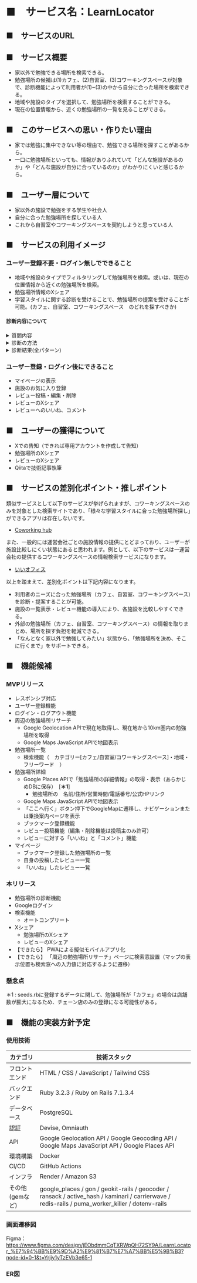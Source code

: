 # ■　サービス名：LearnLocator

## ■　サービスのURL

## ■　サービス概要
- 家以外で勉強できる場所を検索できる。
- 勉強場所の候補は(1)カフェ、(2)自習室、(3)コワーキングスペースが対象で、診断機能によって利用者が(1)~(3)の中から自分に合った場所を検索できる。
- 地域や施設のタイプを選択して、勉強場所を検索することができる。
- 現在の位置情報から、近くの勉強場所の一覧を見ることができる。

## ■　このサービスへの思い・作りたい理由
- 家では勉強に集中できない等の理由で、勉強できる場所を探すことがあるから。
- 一口に勉強場所といっても、情報がありふれていて「どんな施設があるのか」や「どんな施設が自分に合っているのか」がわかりにくいと感じるから。

## ■　ユーザー層について
- 家以外の施設で勉強をする学生や社会人
- 自分に合った勉強場所を探している人
- これから自習室やコワーキングスペースを契約しようと思っている人

## ■　サービスの利用イメージ
### ユーザー登録不要・ログイン無しでできること
- 地域や施設のタイプでフィルタリングして勉強場所を検索。或いは、現在の位置情報から近くの勉強場所を検索。
- 勉強場所情報のXシェア
- 学習スタイルに関する診断を受けることで、勉強場所の提案を受けることが可能。(カフェ、自習室、コワーキングスペース　のどれを探すべきか)

#### 診断内容について
<details><summary>質問内容</summary>
診断は、ステップ入力形式で5問回答していただく想定です。  

| 質問No | 質問                            | 回答の選択肢  | 
| ------ | ------------------------------- | ------------- | 
| 1      | 広い作業スペースが欲しい        | はい / いいえ | 
| 2      | 発話・会話する                  | はい / いいえ | 
| 3      | PC作業を伴う                    | はい / いいえ | 
| 4      | 長時間勉強したい（目安：2時間） | はい / いいえ | 
| 5      | 一定期間通いたい（例：1ヶ月間） | はい / いいえ | 
</details>
<details><summary>診断の方法</summary>
下記のように質問の回答ごとに点数化し、合計点数が最大のものを提案します。  
２問目のみ、回答の重要度が高いため点数の重み付けをしています。　　

| 質問No | 質問                            | 回答の選択肢 | カフェ | 自習室 | コワーキング | 
| ------ | ------------------------------- | ------------ | ------ | ------ | ------------ | 
| 1      | 広い作業スペースが欲しい        | はい         | 0      | 1      | 1            | 
|        |                                 | いいえ       | 1      | 0      | 0            | 
| 2      | 発話・会話する                  | はい         | 5      | 0      | 5            | 
|        |                                 | いいえ       | 0      | 1      | 0            | 
| 3      | PC作業を伴う                    | はい         | 1      | 0      | 1            | 
|        |                                 | いいえ       | 1      | 1      | 0            | 
| 4      | 長時間勉強したい(目安：2時間)   | はい         | 0      | 1      | 1            | 
|        |                                 | いいえ       | 1      | 0      | 0            | 
| 5      | 1ヶ月間など、まとまって通いたい | はい         | 0      | 1      | 1            | 
|        |                                 | いいえ       | 1      | 0      | 0            | 
</details>
<details><summary>診断結果(全パターン)</summary>

```
パターン 1: はい, はい, はい, はい, はい => 提案施設: コワーキングスペース
パターン 2: はい, はい, はい, はい, いいえ => 提案施設: コワーキングスペース
パターン 3: はい, はい, はい, いいえ, はい => 提案施設: コワーキングスペース
パターン 4: はい, はい, はい, いいえ, いいえ => 提案施設: カフェ
パターン 5: はい, はい, いいえ, はい, はい => 提案施設: コワーキングスペース
パターン 6: はい, はい, いいえ, はい, いいえ => 提案施設: カフェ / コワーキングスペース
パターン 7: はい, はい, いいえ, いいえ, はい => 提案施設: カフェ / コワーキングスペース
パターン 8: はい, はい, いいえ, いいえ, いいえ => 提案施設: カフェ
パターン 9: はい, いいえ, はい, はい, はい => 提案施設: 自習室 / コワーキングスペース
パターン 10: はい, いいえ, はい, はい, いいえ => 提案施設: 自習室 / コワーキングスペース
パターン 11: はい, いいえ, はい, いいえ, はい => 提案施設: 自習室 / コワーキングスペース
パターン 12: はい, いいえ, はい, いいえ, いいえ => 提案施設: カフェ
パターン 13: はい, いいえ, いいえ, はい, はい => 提案施設: 自習室
パターン 14: はい, いいえ, いいえ, はい, いいえ => 提案施設: 自習室
パターン 15: はい, いいえ, いいえ, いいえ, はい => 提案施設: 自習室
パターン 16: はい, いいえ, いいえ, いいえ, いいえ => 提案施設: カフェ / 自習室
パターン 17: いいえ, はい, はい, はい, はい => 提案施設: コワーキングスペース
パターン 18: いいえ, はい, はい, はい, いいえ => 提案施設: カフェ
パターン 19: いいえ, はい, はい, いいえ, はい => 提案施設: カフェ
パターン 20: いいえ, はい, はい, いいえ, いいえ => 提案施設: カフェ
パターン 21: いいえ, はい, いいえ, はい, はい => 提案施設: カフェ / コワーキングスペース
パターン 22: いいえ, はい, いいえ, はい, いいえ => 提案施設: カフェ
パターン 23: いいえ, はい, いいえ, いいえ, はい => 提案施設: カフェ
パターン 24: いいえ, はい, いいえ, いいえ, いいえ => 提案施設: カフェ
パターン 25: いいえ, いいえ, はい, はい, はい => 提案施設: 自習室 / コワーキングスペース
パターン 26: いいえ, いいえ, はい, はい, いいえ => 提案施設: カフェ
パターン 27: いいえ, いいえ, はい, いいえ, はい => 提案施設: カフェ
パターン 28: いいえ, いいえ, はい, いいえ, いいえ => 提案施設: カフェ
パターン 29: いいえ, いいえ, いいえ, はい, はい => 提案施設: 自習室
パターン 30: いいえ, いいえ, いいえ, はい, いいえ => 提案施設: カフェ / 自習室
パターン 31: いいえ, いいえ, いいえ, いいえ, はい => 提案施設: カフェ / 自習室
パターン 32: いいえ, いいえ, いいえ, いいえ, いいえ => 提案施設: カフェ
```
</details>

### ユーザー登録・ログイン後にできること
- マイページの表示
- 施設のお気に入り登録
- レビュー投稿・編集・削除
- レビューのXシェア
- レビューへのいいね、コメント

## ■　ユーザーの獲得について
- Xでの告知（できれば専用アカウントを作成して告知）
- 勉強場所のXシェア
- レビューのXシェア
- Qiitaで技術記事執筆

## ■　サービスの差別化ポイント・推しポイント
類似サービスとして以下のサービスが挙げられますが、コワーキングスペースのみを対象とした検索サイトであり、「様々な学習スタイルに合った勉強場所探し」ができるアプリは存在しないです。  
- [Coworking hub](https://www.coworking-hub.com/)

また、一般的には運営会社ごとの施設情報の提供にとどまっており、ユーザーが施設比較しにくい状態にあると思われます。例として、以下のサービスは一運営会社の提供するコワーキングスペースの情報検索サービスになります。  　　
- [いいオフィス](https://e-office.space/)

以上を踏まえて、差別化ポイントは下記内容になります。
- 利用者のニーズに合った勉強場所（カフェ、自習室、コワーキングスペース）を診断・提案することが可能。
- 施設の一覧表示・レビュー機能の導入により、各施設を比較しやすくできる。
- 外部の勉強場所（カフェ、自習室、コワーキングスペース）の情報を取りまとめ、場所を探す負担を軽減できる。
- 「なんとなく家以外で勉強してみたい」状態から、「勉強場所を決め、そこに行くまで」をサポートできる。

## ■　機能候補
### MVPリリース
- レスポンシブ対応
- ユーザー登録機能
- ログイン・ログアウト機能
- 周辺の勉強場所リサーチ
  - Google Geolocation APIで現在地取得し、現在地から10km圏内の勉強場所を取得
  - Google Maps JavaScript APIで地図表示
- 勉強場所一覧
  - 検索機能（　カテゴリー[カフェ/自習室/コワーキングスペース]・地域・フリーワード　）
- 勉強場所詳細
  - Google Places APIで「勉強場所の詳細情報」の取得・表示（あらかじめDBに保存）　[**＊1**]
    - 勉強場所の　名前/住所/営業時間/電話番号/公式HPリンク　
  - Google Maps JavaScript APIで地図表示
  - 「ここへ行く」ボタン押下でGoogleMapに遷移し、ナビゲーションまたは乗換案内ページを表示
  - ブックマーク登録機能
  - レビュー投稿機能（編集・削除機能は投稿主のみ許可）
  - レビューに対する「いいね」と「コメント」機能
- マイページ
  - ブックマーク登録した勉強場所の一覧
  - 自身の投稿したレビュー一覧
  - 「いいね」したレビュー一覧

### 本リリース
- 勉強場所の診断機能
- Googleログイン
- 検索機能
  - オートコンプリート
- Xシェア
  - 勉強場所のXシェア
  - レビューのXシェア
- 【できたら】 PWAによる擬似モバイルアプリ化
- 【できたら】 「周辺の勉強場所リサーチ」ページに検索窓設置（マップの表示位置も検索窓への入力値に対応するように遷移）

### 懸念点
＊1 : seeds.rbに登録するデータに関して、勉強場所が「カフェ」の場合は店舗数が膨大になるため、チェーン店のみの登録になる可能性がある。

## ■　機能の実装方針予定

### 使用技術
| カテゴリ        | 技術スタック                                                                                                                                      | 
| --------------- | ------------------------------------------------------------------------------------------------------------------------------------------------- | 
| フロントエンド  | HTML / CSS / JavaScript / Tailwind CSS                                                                                                            | 
| バックエンド    | 	Ruby 3.2.3 / Ruby on Rails 7.1.3.4                                                                                                               | 
| データベース    | PostgreSQL                                                                                                                                        | 
| 認証            | Devise, Omniauth                                                                                                                                  | 
| API             | Google Geolocation API / Google Geocoding API / Google Maps JavaScript API / Google Places API                                                    | 
| 環境構築        | Docker                                                                                                                                            | 
| CI/CD           | 	GitHub Actions                                                                                                                                   | 
| インフラ        | Render / Amazon S3                                                                                                                                | 
| その他(gemなど) | google_places / gon / geokit-rails / geocoder / ransack / active_hash / kaminari / carrierwave / redis-rails / puma_worker_killer / dotenv-rails  | 

### 画面遷移図
Figma：
https://www.figma.com/design/jEObdmmCqTXRWpQH72SY9A/LearnLocator_%E7%94%BB%E9%9D%A2%E9%81%B7%E7%A7%BB%E5%9B%B3?node-id=0-1&t=Yrjiy1yTzEVb3e65-1

### ER図
